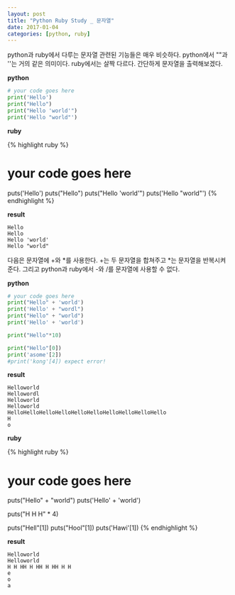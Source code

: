 ```yaml
---
layout: post
title: "Python Ruby Study _ 문자열"
date: 2017-01-04
categories: [python, ruby]
---
```


python과 ruby에서 다루는 문자열 관련된 기능들은 매우 비슷하다.
python에서 ""과 ''는 거의 같은 의미이다. ruby에서는 살짝 다르다.
간단하게 문자열을 출력해보겠다.

**python**

```python
# your code goes here
print('Hello')
print("Hello")
print("Hello 'world'")
print('Hello "world"')
```

**ruby**

{% highlight ruby %}
# your code goes here
puts('Hello')
puts("Hello")
puts("Hello 'world'")
puts('Hello "world"')
{% endhighlight %}

**result**
```
Hello
Hello
Hello 'world'
Hello "world"
```

다음은 문자열에 +와 \*를 사용한다. +는 두 문자열을 합쳐주고 \*는 문자열을 반복시켜준다.
그리고 python과 ruby에서 -와 /를 문자열에 사용할 수 없다.

**python**

```python
# your code goes here
print("Hello" + 'world')
print('Hello' + "wordl")
print("Hello" + "world")
print('Hello' + 'world')

print("Hello"*10)

print("Hello"[0])
print('asome'[2])
#print('kong'[4]) expect error!
```

**result**

```
Helloworld
Hellowordl
Helloworld
Helloworld
HelloHelloHelloHelloHelloHelloHelloHelloHelloHello
H
o
```

**ruby**

{% highlight ruby %}
# your code goes here
puts("Hello" + "world")
puts('Hello' + 'world')

puts("H H H" * 4)

puts("Hell"[1])
puts("Hool"[1])
puts('Hawi'[1])
{% endhighlight %}

**result**

```
Helloworld
Helloworld
H H HH H HH H HH H H
e
o
a
```
